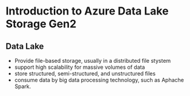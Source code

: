 # Introduction to Azure Data Lake Storage Gen2

## Data Lake 
- Provide file-based storage, usually in a distributed file stystem 
- support high scalability for massive volumes of data 
- store structured, semi-structured, and unstructured files 
- consume data by big data processing technology, such as Aphache Spark. 
